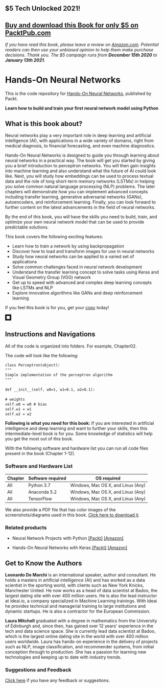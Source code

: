 ## $5 Tech Unlocked 2021!
[Buy and download this Book for only $5 on PacktPub.com](https://www.packtpub.com/product/hands-on-neural-networks/9781788992596)
-----
*If you have read this book, please leave a review on [Amazon.com](https://www.amazon.com/gp/product/1788992598).     Potential readers can then use your unbiased opinion to help them make purchase decisions. Thank you. The $5 campaign         runs from __December 15th 2020__ to __January 13th 2021.__*

# Hands-On Neural Networks

<a href="https://www.packtpub.com/big-data-and-business-intelligence/hands-neural-networks?utm_source=github&utm_medium=repository&utm_campaign="><img src="https://www.packtpub.com/media/catalog/product/cache/e4d64343b1bc593f1c5348fe05efa4a6/b/1/b10147_0.png" alt="" height="256px" align="right"></a>

This is the code repository for [Hands-On Neural Networks](https://www.packtpub.com/big-data-and-business-intelligence/hands-neural-networks?utm_source=github&utm_medium=repository&utm_campaign=), published by Packt.

**Learn how to build and train your first neural network model using Python**

## What is this book about?
Neural networks play a very important role in deep learning and artificial intelligence (AI), with applications in a wide variety of domains, right from medical diagnosis, to financial forecasting, and even machine diagnostics.

Hands-On Neural Networks is designed to guide you through learning about neural networks in a practical way. The book will get you started by giving you a brief introduction to perceptron networks. You will then gain insights into machine learning and also understand what the future of AI could look like. Next, you will study how embeddings can be used to process textual data and the role of long short-term memory networks (LSTMs) in helping you solve common natural language processing (NLP) problems. The later chapters will demonstrate how you can implement advanced concepts including transfer learning, generative adversarial networks (GANs), autoencoders, and reinforcement learning. Finally, you can look forward to further content on the latest advancements in the field of neural networks.

By the end of this book, you will have the skills you need to build, train, and optimize your own neural network model that can be used to provide predictable solutions.

This book covers the following exciting features:

* Learn how to train a network by using backpropagation
* Discover how to load and transform images for use in neural networks
* Study how neural networks can be applied to a varied set of applications
* Solve common challenges faced in neural network development
* Understand the transfer learning concept to solve tasks using Keras and Visual Geometry Group (VGG) network
* Get up to speed with advanced and complex deep learning concepts like LSTMs and NLP
* Explore innovative algorithms like GANs and deep reinforcement learning

If you feel this book is for you, get your [copy](https://www.amazon.com/dp/1788992598) today!

<a href="https://www.packtpub.com/?utm_source=github&utm_medium=banner&utm_campaign=GitHubBanner"><img src="https://raw.githubusercontent.com/PacktPublishing/GitHub/master/GitHub.png" 
alt="https://www.packtpub.com/" border="5" /></a>

## Instructions and Navigations
All of the code is organized into folders. For example, Chapter02.

The code will look like the following:
```
class Perceptron(object):
"""
Simple implementation of the perceptron algorithm
"""

def __init__(self, w0=1, w1=0.1, w2=0.1):

# weights
self.w0 = w0 # bias
self.w1 = w1
self.w2 = w2
```

**Following is what you need for this book:**
If you are interested in artificial intelligence and deep learning and want to further your skills, then this intermediate-level book is for you. Some knowledge of statistics will help you get the most out of this book.

With the following software and hardware list you can run all code files present in the book (Chapter 1-12).
### Software and Hardware List
| Chapter | Software required | OS required |
| -------- | ------------------------------------ | ----------------------------------- |
| All  | Python 3.7 | Windows, Mac OS X, and Linux (Any) |
| All | Anaconda 5.2 | Windows, Mac OS X, and Linux (Any) |
| All | TensorFlow | Windows, Mac OS X, and Linux (Any) |

We also provide a PDF file that has color images of the screenshots/diagrams used in this book. [Click here to download it](http://www.packtpub.com/sites/default/files/downloads/9781788992596_ColorImages.pdf).

### Related products
* Neural Network Projects with Python [[Packt]](https://www.packtpub.com/big-data-and-business-intelligence/neural-network-projects-python) [[Amazon]](https://www.amazon.in/Neural-Network-Projects-Python-ultimate/dp/1789138906?tag=googinhydr18418-21&tag=googinkenshoo-21&ascsubtag=_k_CjwKEAjw__fnBRCNpvH8iqy4xl4SJAC4XERP_R5gxXPpp1bAjS2XRQ1l9BOMD0duq4taFCvETuquJRoCU6Dw_wcB_k_&gclid=CjwKEAjw__fnBRCNpvH8iqy4xl4SJAC4XERP_R5gxXPpp1bAjS2XRQ1l9BOMD0duq4taFCvETuquJRoCU6Dw_wcB)

* Hands-On Neural Networks with Keras  [[Packt]](https://www.packtpub.com/in/big-data-and-business-intelligence/hands-neural-networks-keras) [[Amazon]](https://www.amazon.in/Hands-Neural-Networks-Keras-intelligence/dp/1789536081?tag=googinhydr18418-21&tag=googinkenshoo-21&ascsubtag=_k_CjwKEAjw__fnBRCNpvH8iqy4xl4SJAC4XERPaBdlsIQPtsPRC9wfk4ss1CJhSSNZiyo5myrf5-7mIRoCxEfw_wcB_k_&gclid=CjwKEAjw__fnBRCNpvH8iqy4xl4SJAC4XERPaBdlsIQPtsPRC9wfk4ss1CJhSSNZiyo5myrf5-7mIRoCxEfw_wcB)


## Get to Know the Authors
**Leonardo De Marchi** is an international speaker, author and consultant. He holds a masters in artificial intelligence (AI) and has worked as a data scientist in the sporting world, with clients such as New York Knicks, Manchester United. He now works as a head of data scientist at Badoo, the largest dating site with over 400 million users. He is also the lead instructor at ideai.io, a company specialized in Machine Learning trainings. With Ideai he provides technical and managerial training to large institutions and dynamic startups. He is also a contractor for the European Commission.

**Laura Mitchell** graduated with a degree in mathematics from the University of Edinburgh and, since then, has gained over 12 years' experience in the tech and data science space. She is currently lead data scientist at Badoo, which is the largest online dating site in the world with over 400 million users worldwide. Laura has hands-on experience in the delivery of projects such as NLP, image classification, and recommender systems, from initial conception through to production. She has a passion for learning new technologies and keeping up to date with industry trends.


### Suggestions and Feedback
[Click here](https://docs.google.com/forms/d/e/1FAIpQLSdy7dATC6QmEL81FIUuymZ0Wy9vH1jHkvpY57OiMeKGqib_Ow/viewform) if you have any feedback or suggestions.


